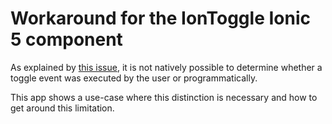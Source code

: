 # Workaround for the IonToggle Ionic 5 component

As explained by [this issue](https://github.com/ionic-team/ionic/issues/19651), it is not natively possible to determine whether a toggle event was executed by the user or programmatically.

This app shows a use-case where this distinction is necessary and how to get around this limitation.